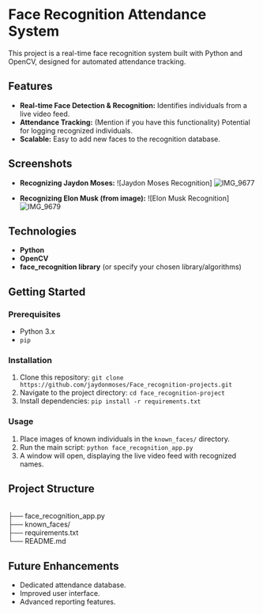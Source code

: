 # Face Recognition Attendance System

This project is a real-time face recognition system built with Python and OpenCV, designed for automated attendance tracking.

## Features

* **Real-time Face Detection & Recognition:** Identifies individuals from a live video feed.
* **Attendance Tracking:** (Mention if you have this functionality) Potential for logging recognized individuals.
* **Scalable:** Easy to add new faces to the recognition database.

## Screenshots

* **Recognizing Jaydon Moses:**
    ![Jaydon Moses Recognition]
  ![IMG_9677](https://github.com/user-attachments/assets/9badfd59-51ef-40df-88c2-d3c24e120b15)

* **Recognizing Elon Musk (from image):**
    ![Elon Musk Recognition]
  ![IMG_9679](https://github.com/user-attachments/assets/d11bb018-3a7f-4629-8a8e-443d128e046e)

## Technologies

* **Python**
* **OpenCV**
* **face_recognition library** (or specify your chosen library/algorithms)

## Getting Started

### Prerequisites

* Python 3.x
* `pip`

### Installation

1.  Clone this repository: `git clone https://github.com/jaydonmoses/Face_recognition-projects.git`
2.  Navigate to the project directory: `cd face_recognition-project`
3.  Install dependencies: `pip install -r requirements.txt`

### Usage

1.  Place images of known individuals in the `known_faces/` directory.
2.  Run the main script: `python face_recognition_app.py`
3.  A window will open, displaying the live video feed with recognized names.

## Project Structure

<br /> ├── face_recognition_app.py
<br /> ├── known_faces/
<br /> ├── requirements.txt
<br /> └── README.md

## Future Enhancements

* Dedicated attendance database.
* Improved user interface.
* Advanced reporting features.
